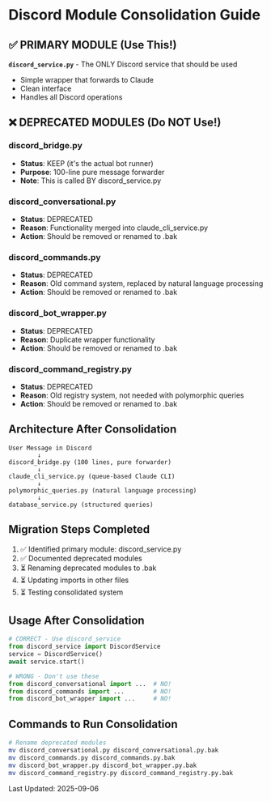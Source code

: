 # Discord Module Consolidation Guide

## ✅ PRIMARY MODULE (Use This!)
**`discord_service.py`** - The ONLY Discord service that should be used
- Simple wrapper that forwards to Claude
- Clean interface
- Handles all Discord operations

## ❌ DEPRECATED MODULES (Do NOT Use!)

### discord_bridge.py
- **Status**: KEEP (it's the actual bot runner)
- **Purpose**: 100-line pure message forwarder
- **Note**: This is called BY discord_service.py

### discord_conversational.py
- **Status**: DEPRECATED
- **Reason**: Functionality merged into claude_cli_service.py
- **Action**: Should be removed or renamed to .bak

### discord_commands.py
- **Status**: DEPRECATED  
- **Reason**: Old command system, replaced by natural language processing
- **Action**: Should be removed or renamed to .bak

### discord_bot_wrapper.py
- **Status**: DEPRECATED
- **Reason**: Duplicate wrapper functionality
- **Action**: Should be removed or renamed to .bak

### discord_command_registry.py
- **Status**: DEPRECATED
- **Reason**: Old registry system, not needed with polymorphic queries
- **Action**: Should be removed or renamed to .bak

## Architecture After Consolidation

```
User Message in Discord
        ↓
discord_bridge.py (100 lines, pure forwarder)
        ↓
claude_cli_service.py (queue-based Claude CLI)
        ↓
polymorphic_queries.py (natural language processing)
        ↓
database_service.py (structured queries)
```

## Migration Steps Completed

1. ✅ Identified primary module: discord_service.py
2. ✅ Documented deprecated modules
3. ⏳ Renaming deprecated modules to .bak
4. ⏳ Updating imports in other files
5. ⏳ Testing consolidated system

## Usage After Consolidation

```python
# CORRECT - Use discord_service
from discord_service import DiscordService
service = DiscordService()
await service.start()

# WRONG - Don't use these
from discord_conversational import ...  # NO!
from discord_commands import ...        # NO!
from discord_bot_wrapper import ...     # NO!
```

## Commands to Run Consolidation

```bash
# Rename deprecated modules
mv discord_conversational.py discord_conversational.py.bak
mv discord_commands.py discord_commands.py.bak  
mv discord_bot_wrapper.py discord_bot_wrapper.py.bak
mv discord_command_registry.py discord_command_registry.py.bak
```

Last Updated: 2025-09-06